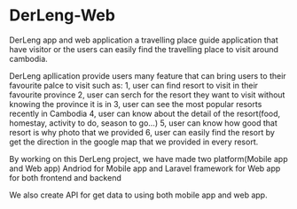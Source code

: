 # DerLeng-Web

  DerLeng app and web application a travelling place guide application that have visitor or the users can easily find the travelling place to visit around cambodia.

DerLeng apllication provide users many feature that can bring users to their favourite palce to visit such as:
	1, user can find resort to visit in their favourite province
	2, user can serch for the resort they want to visit without knowing the province it is in
	3, user can see the most popular resorts recently in Cambodia
	4, user can know about the detail of the resort(food, homestay, activity to do, season to go...)
  5, user can know how good that resort is why photo that we provided
  6, user can easily find the resort by get the direction in the google map that we provided in every resort.
	
By working on this DerLeng project, we have made two platform(Mobile app and Web app)
  Andriod for Mobile app and Laravel framework for Web app for both frontend and backend
  
We also create API for get data to using both mobile app and web app.
	
  


